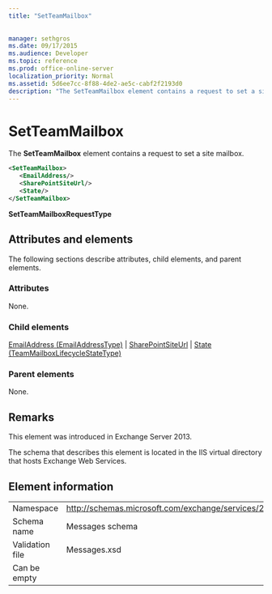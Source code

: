 ```yaml
---
title: "SetTeamMailbox"
 
 
manager: sethgros
ms.date: 09/17/2015
ms.audience: Developer
ms.topic: reference
ms.prod: office-online-server
localization_priority: Normal
ms.assetid: 5d6ee7cc-8f88-4de2-ae5c-cabf2f2193d0
description: "The SetTeamMailbox element contains a request to set a site mailbox."
---
```


# SetTeamMailbox

The **SetTeamMailbox** element contains a request to set a site mailbox. 
  
```XML
<SetTeamMailbox>
   <EmailAddress/>
   <SharePointSiteUrl/>
   <State/>
</SetTeamMailbox>
```

 **SetTeamMailboxRequestType**
## Attributes and elements

The following sections describe attributes, child elements, and parent elements.
  
### Attributes

None.
  
### Child elements

[EmailAddress (EmailAddressType)](emailaddress-emailaddresstype.md) | [SharePointSiteUrl](sharepointsiteurl.md) | [State (TeamMailboxLifecycleStateType)](state-teammailboxlifecyclestatetype.md)
  
### Parent elements

None.
  
## Remarks

This element was introduced in Exchange Server 2013.
  
The schema that describes this element is located in the IIS virtual directory that hosts Exchange Web Services.
  
## Element information

|||
|:-----|:-----|
|Namespace  <br/> |http://schemas.microsoft.com/exchange/services/2006/messages  <br/> |
|Schema name  <br/> |Messages schema  <br/> |
|Validation file  <br/> |Messages.xsd  <br/> |
|Can be empty  <br/> ||
   

